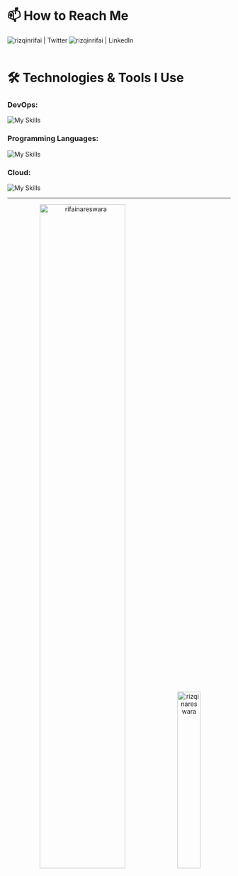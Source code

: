 # 📫 How to Reach Me

[<img align="left" alt="rizqinrifai | Twitter"  src="https://skillicons.dev/icons?i=twitter" />][twitter]
[<img align="left" alt="rizqinrifai | LinkedIn"  src="https://skillicons.dev/icons?i=linkedin" />][linkedin]

</br>
</br>

# 🛠️ Technologies & Tools I Use


### DevOps:
![My Skills](https://skillicons.dev/icons?i=docker,kubernetes,nginx,openstack,jenkins,grafana,ansible,terraform&theme=dark)

### Programming Languages:
![My Skills](https://skillicons.dev/icons?i=rust,actix,python,fastapi,go,java&theme=dark)


### Cloud:
![My Skills](https://skillicons.dev/icons?i=aws,gcp&theme=dark)

---

<p align="center">
  <img width="62%" src="https://github-profile-summary-cards.vercel.app/api/cards/profile-details?username=rifainareswara&theme=dark" alt="rifainareswara" />
  <img width="32%" src="https://github-readme-stats.vercel.app/api/top-langs?username=rifainareswara&show_icons=true&locale=en&layout=compact&theme=dark" alt="rizqinareswara" />
</p>



[website]: https://www.nareswara.com/  
[twitter]: https://twitter.com/rizqinrifai  
[youtube]: https://youtube.com/rizqinrifai  
[instagram]: https://instagram.com/rizqinrifai  
[linkedin]: https://linkedin.com/in/rnrifai
